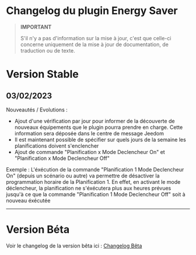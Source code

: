 # Changelog du plugin Energy Saver

>**IMPORTANT**
>
>S'il n'y a pas d'information sur la mise à jour, c'est que celle-ci concerne uniquement de la mise à jour de documentation, de traduction ou de texte.

# Version Stable

## 03/02/2023
Nouveautés / Evolutions :
- Ajout d'une vérification par jour pour informer de la découverte de nouveaux équipements que le plugin pourra prendre en charge. Cette information sera déposée dans le centre de message Jeedom
- Il est maintenant possible de spécifier sur quels jours de la semaine les planifications doivent s'enclencher
- Ajout de commande "Planification x Mode Declencheur On" et "Planification x Mode Declencheur Off"
   
Exemple : L'éxécution de la commande "Planification 1 Mode Declencheur On" (depuis un scénario ou autre) va permettre de désactiver la programmation horaire de la Planification 1. En effet, en activant le mode déclencheur, la planification ne s'éxécutera plus aux heures prévues jusqu'à ce que la commande "Planification 1 Mode Declencheur Off" soit à nouveau éxécutée

<hr/>

# Version Béta

Voir le changelog de la version bêta ici : [Changelog Bêta](https://github.com/BisonJeedom/documentations/blob/main/energysaver/changelog_beta.md)
